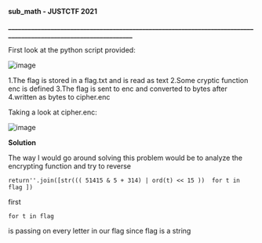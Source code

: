 **sub_math - JUSTCTF 2021**

**_________________________________________________________________________________________________________________**

First look at the python script provided:

![image](https://user-images.githubusercontent.com/74961214/145368713-2a4a74ff-bd05-44a7-8808-07bf5bc94969.png)

1.The flag is stored in a flag.txt and is read as text
2.Some cryptic function enc is defined
3.The flag is sent to enc and converted to bytes after
4.written as bytes to cipher.enc

Taking a look at cipher.enc:

![image](https://user-images.githubusercontent.com/74961214/145369514-7c7d4d4d-cefa-4c5b-ae9f-d80b9c3107e7.png)

**Solution**

The way I would go around solving this problem would be to analyze the encrypting function and try to reverse
```
return''.join([str((( 51415 & 5 + 314) | ord(t) << 15 ))  for t in flag ]) 
```
first
```
for t in flag
```
is passing on every letter in our flag since flag is a string
